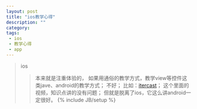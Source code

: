 ```yaml
---
layout: post
title: "ios教学心得"
description: ""
category: 
tags: 
 - ios
 - 教学心得
 - app
---
```

>ios
>> 本来就是注重体验的，
> 如果用通俗的教学方式，教学view等控件这类jave、android的教学方式；
>> 不好；
> 比如：[itercast](http://itercast.com)；
>> 这个里面的视频，知识点讲的没有问题；
>> 但就是脱离了ios，它这么讲android一定很好。
{% include JB/setup %}
